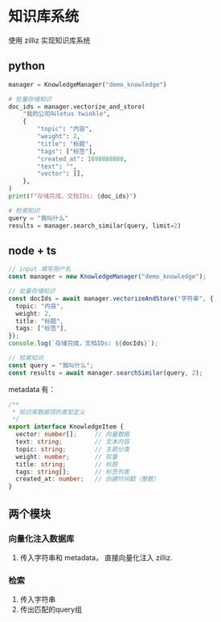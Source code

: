 # 知识库系统

使用 zilliz 实现知识库系统

## python

```python
manager = KnowledgeManager("demo_knowledge")

# 批量存储知识
doc_ids = manager.vectorize_and_store(
    "我的公司叫letus twinkle",
    {
        "topic": "内容",
        "weight": 2,
        "title": "标题",
        "tags": ["标签"],
        "created_at": 1698888888,
        "text": "",
        "vector": [],
    },
)
print(f"存储完成，文档IDs: {doc_ids}")

# 检索知识
query = "我叫什么"
results = manager.search_similar(query, limit=2)
```

## node + ts

```ts
// input 填写用户名
const manager = new KnowledgeManager("demo_knowledge");

// 批量存储知识
const docIds = await manager.vectorizeAndStore("字符串", {
  topic: "内容",
  weight: 2,
  title: "标题",
  tags: ["标签"],
});
console.log(`存储完成，文档IDs: ${docIds}`);

// 检索知识
const query = "我叫什么";
const results = await manager.searchSimilar(query, 2);
```

metadata 有：

```ts
/**
 * 知识库数据项的类型定义
 */
export interface KnowledgeItem {
  vector: number[];     // 向量数据
  text: string;         // 文本内容
  topic: string;        // 主题分类
  weight: number;       // 权重
  title: string;        // 标题
  tags: string[];       // 标签列表
  created_at: number;   // 创建时间戳（整数）
}
```

## 两个模块

### 向量化注入数据库

1. 传入字符串和 metadata， 直接向量化注入 zilliz.

### 检索

1. 传入字符串
2. 传出匹配的query组
